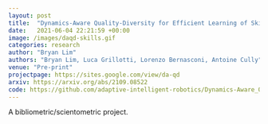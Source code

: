 ```yaml
---
layout: post
title:  "Dynamics-Aware Quality-Diversity for Efficient Learning of Skill Repertoires"
date:   2021-06-04 22:21:59 +00:00
image: /images/daqd-skills.gif
categories: research
author: "Bryan Lim"
authors: "Bryan Lim, Luca Grillotti, Lorenzo Bernasconi, Antoine Cully"
venue: "Pre-print"
projectpage: https://sites.google.com/view/da-qd
arxiv: https://arxiv.org/abs/2109.08522
code: https://github.com/adaptive-intelligent-robotics/Dynamics-Aware_Quality-Diversity
---
```

A bibliometric/scientometric project.
